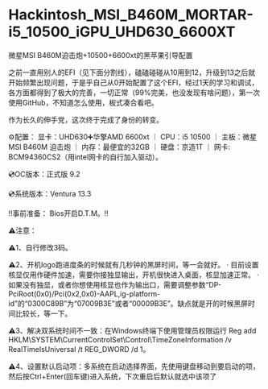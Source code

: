 # Hackintosh_MSI_B460M_MORTAR-i5_10500_iGPU_UHD630_6600XT
微星MSI B460M迫击炮+10500+6600xt的黑苹果引导配置

之前一直用别人的EFI（见下面分割线），磕磕碰碰从10用到12，升级到13之后就开始频繁出现问题，于是乎自己从0开始配置了这个EFI，经过1天的学习和调试，各方面都得到了极大的完善，一切正常（99%完美，也没发现有啥问题），第一次使用GitHub，不知道怎么使用，板式凑合看吧。


作为长久的伸手党，这次终于完成了身份的转变。


⚙️配置： 显卡：UHD630➕华擎AMD 6600xt ｜ CPU：i5 10500 ｜ 主板：微星MSI B460M 迫击炮 ｜ 内存：最便宜的32GB ｜ 硬盘：京造1T ｜ 网卡: BCM94360CS2（用intel网卡的自行加入驱动）。


💿OC版本：正式版 9.2 

💿系统版本：Ventura 13.3


‼️事前准备： Bios开启D.T.M。‼️


⚠️注意：


⚠️1、自行修改3码。

⚠️2、开机logo跑进度条的时候就有几秒钟的黑屏时间，等一会就好。 · 目前设置核显仅用作硬件加速，需要你接独显输出，开机很快进入桌面，核显加速正常。 · 如果没有独显，或者你想使用核显也作为输出口，需要调整参数“DP-PciRoot(0x0)/Pci(0x2,0x0)-AAPL,ig-platform-id”的“0300C89B”为“07009B3E”或者“00009B3E”。缺点就是开的时候黑屏时间比较长，等一下。

⚠️3、解决双系统时间不一致：在Windows终端下使用管理员权限运行 Reg add HKLM\SYSTEM\CurrentControlSet\Control\TimeZoneInformation /v RealTimeIsUniversal /t REG_DWORD /d 1。

⚠️4、设置默认启动项：多系统在启动选择界面，先使用键盘移动到要启动的项，然后按Ctrl+Enter(回车键)进入系统，下次重启后默认就选中该项了
